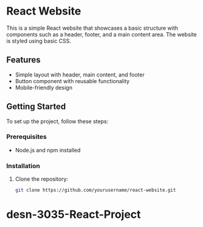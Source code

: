 # React Website

This is a simple React website that showcases a basic structure with components such as a header, footer, and a main content area. The website is styled using basic CSS.

## Features
- Simple layout with header, main content, and footer
- Button component with reusable functionality
- Mobile-friendly design

## Getting Started

To set up the project, follow these steps:

### Prerequisites
- Node.js and npm installed

### Installation
1. Clone the repository:
   ```bash
   git clone https://github.com/yourusername/react-website.git

# desn-3035-React-Project

